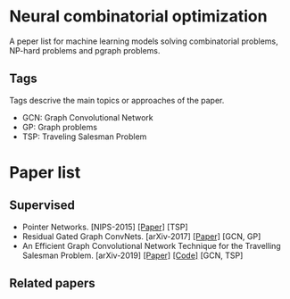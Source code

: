 # Neural combinatorial optimization
A peper list for machine learning models solving combinatorial problems, NP-hard problems and pgraph problems.

## Tags
Tags descrive the main topics or approaches of the paper.
* GCN: Graph Convolutional Network
* GP: Graph problems
* TSP: Traveling Salesman Problem

# Paper list

## Supervised
* Pointer Networks. [NIPS-2015] [[Paper]](https://arxiv.org/pdf/1506.03134.pdf) [TSP]
* Residual Gated Graph ConvNets. [arXiv-2017] [[Paper]](https://arxiv.org/pdf/1711.07553.pdf) [GCN, GP]
* An Efficient Graph Convolutional Network Technique for the Travelling Salesman Problem. [arXiv-2019] [[Paper]](https://arxiv.org/pdf/1906.01227.pdf) [[Code]](https://github.com/chaitjo/graph-convnet-tsp) [GCN, TSP]

## Related papers
